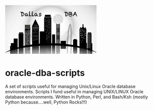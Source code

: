 ![Dallas DBA Logo](https://github.com/dallasdba/oracle-dba-scripts/blob/master/Dallas%20DBA%20Logo.png?raw=true)
------

# oracle-dba-scripts
A set of scripts useful for managing Unix/Linux Oracle database environments.
Scripts I fund useful in managing UNIX/LINUX Oracle database environments. Written in Python, Perl, and Bash/Ksh (mostly Python because....well, Python Rocks!!!)
